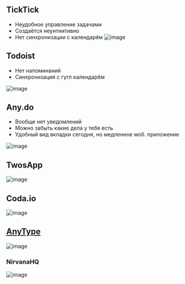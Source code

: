 ## TickTick
- Неудобное управление задачами
- Создаётся неунтиитивно 
- Нет синхронизации с календарём
![image](https://user-images.githubusercontent.com/87380272/205039827-42eb32b8-0fe2-437c-b461-7acd94df9c34.png)

## Todoist
- Нет напоминаний 
- Синхронизация с гугл календарём

![image](https://user-images.githubusercontent.com/87380272/205040076-c53871fa-2577-488f-8854-5ff79f867df7.png)


## Any.do
- Вообще нет уведомлений
- Можно забыть какие дела у тебя есть
- Удобный вид вкладки сегодня, но медленное моб. приложение

![image](https://user-images.githubusercontent.com/87380272/205137580-79d7bd7d-a099-4229-b1ee-4bd997082d6a.png)

## TwosApp
![image](https://github.com/jestxfot/psychology/assets/87380272/04678868-6d1e-4ebd-9539-01260d6fcadd)


## Coda.io
![image](https://github.com/jestxfot/psychology/assets/87380272/65360ec9-0466-4dc6-8c14-911a3d6dae4f)


## [AnyType](https://anytype.io)
![image](https://github.com/jestxfot/psychology/assets/87380272/d40ea026-2014-42dd-a788-813f6a7ae726)

### NirvanaHQ
![image](https://github.com/jestxfot/psychology/assets/87380272/65d96d6d-6323-47e7-b0d8-2d7d6b5ec3d5)

